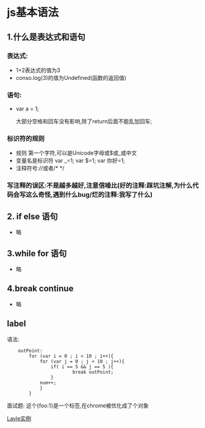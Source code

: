 # js基本语法

## 1.什么是表达式和语句

### 表达式:
* 1+2表达式的值为3
* conso.log(3)的值为Undefined(函数的返回值)

### 语句:
* var a = 1;

    大部分空格和回车没有影响,除了return后面不能乱加回车;
### 标识符的规则

* 规则
    第一个字符,可以是Unicode字母或$或_或中文
* 变量名是标识符
    var _=1;
    var $=1;
    var 你好=1;
* 注释符号://或者/* */
###  写注释的误区:不是越多越好,注意信噪比(好的注释:踩坑注解,为什么代码会写这么奇怪,遇到什么bug/烂的注释:我写了什么)

## 2. if else 语句
* 略

## 3.while for 语句
* 略
## 4.break continue
* 略
## label

语法:
```
    outPoint:
        for (var i = 0 ; i < 10 ; i++){
            for (var j = 0 ; j < 10 ; j++){
                if( i == 5 && j == 5 ){
                        break outPoint;
                }
            num++;
            }
        }
```
面试题:
这个{foo:1}是一个标签,在chrome被优化成了个对象

[Lavle实例](https://www.cnblogs.com/hjbky/p/6178625.html)